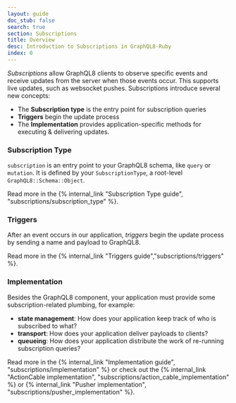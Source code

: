 ```yaml
---
layout: guide
doc_stub: false
search: true
section: Subscriptions
title: Overview
desc: Introduction to Subscriptions in GraphQL8-Ruby
index: 0
---
```


_Subscriptions_ allow GraphQL8 clients to observe specific events and receive updates from the server when those events occur. This supports live updates, such as websocket pushes. Subscriptions introduce several new concepts:

- The __Subscription type__ is the entry point for subscription queries
- __Triggers__ begin the update process
- The __Implementation__ provides application-specific methods for executing & delivering updates.

### Subscription Type

`subscription` is an entry point to your GraphQL8 schema, like `query` or `mutation`. It is defined by your `SubscriptionType`, a root-level `GraphQL8::Schema::Object`.

Read more in the {% internal_link "Subscription Type guide", "subscriptions/subscription_type" %}.

### Triggers

After an event occurs in our application, _triggers_ begin the update process by sending a name and payload to GraphQL8.

Read more in the {% internal_link "Triggers guide","subscriptions/triggers" %}.

### Implementation

Besides the GraphQL8 component, your application must provide some subscription-related plumbing, for example:

- __state management__: How does your application keep track of who is subscribed to what?
- __transport__: How does your application deliver payloads to clients?
- __queueing__: How does your application distribute the work of re-running subscription queries?

Read more in the {% internal_link "Implementation guide", "subscriptions/implementation" %} or check out the {% internal_link "ActionCable implementation", "subscriptions/action_cable_implementation" %} or {% internal_link "Pusher implementation", "subscriptions/pusher_implementation" %}.

